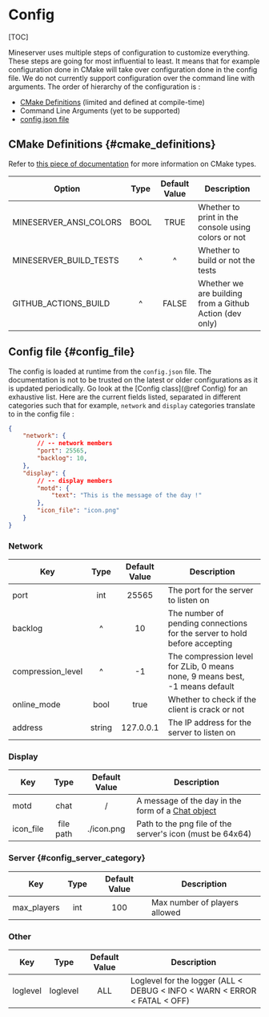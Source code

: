 # Config
[TOC]

Mineserver uses multiple steps of configuration to customize everything. These steps are going for most influential to least. It means that for example configuration done in CMake will take over configuration done in the config file. We do not currently support configuration over the command line with arguments.
The order of hierarchy of the configuration is :
 - [CMake Definitions](#cmake_definitions) (limited and defined at compile-time)
 - Command Line Arguments (yet to be supported)
 - [config.json file](#config_file)

## CMake Definitions {#cmake_definitions}
Refer to [this piece of documentation](https://cmake.org/cmake/help/latest/prop_cache/TYPE.html) for more information on CMake types.

| Option                 | Type | Default Value | Description                                             |
|------------------------|:----:|:-------------:|---------------------------------------------------------|
| MINESERVER_ANSI_COLORS | BOOL |     TRUE      | Whether to print in the console using colors or not     |
| MINESERVER_BUILD_TESTS |  ^   |       ^       | Whether to build or not the tests                       |
| GITHUB_ACTIONS_BUILD   |  ^   |     FALSE     | Whether we are building from a Github Action (dev only) |

## Config file {#config_file}
The config is loaded at runtime from the `config.json` file.
The documentation is not to be trusted on the latest or older configurations as it is updated periodically. Go look at the [Config class](@ref Config) for an exhaustive list.
Here are the current fields listed, separated in different categories such that for example, `network` and `display` categories translate to in the config file :
```json
{
    "network": {
        // -- network members
        "port": 25565,
        "backlog": 10,
    },
    "display": {
        // -- display members
        "motd": {
            "text": "This is the message of the day !"
        },
        "icon_file": "icon.png"
    }
}
```

### Network
| Key               |  Type  | Default Value | Description                                                                  |
|-------------------|:------:|:-------------:|------------------------------------------------------------------------------|
| port              |  int   |     25565     | The port for the server to listen on                                         |
| backlog           |   ^    |      10       | The number of pending connections for the server to hold before accepting    |
| compression_level |   ^    |      -1       | The compression level for ZLib, 0 means none, 9 means best, -1 means default |
| online_mode       |  bool  |     true      | Whether to check if the client is crack or not                               |
| address           | string |   127.0.0.1   | The IP address for the server to listen on                                   |

### Display
| Key       |   Type    | Default Value | Description                                                                           |
|-----------|:---------:|:-------------:|---------------------------------------------------------------------------------------|
| motd      |   chat    |       /       | A message of the day in the form of a [Chat object](https://wiki.vg/Chat#Inheritance) |
| icon_file | file path |  ./icon.png   | Path to the png file of the server's icon (must be 64x64)                             |

### Server {#config_server_category}
| Key         | Type | Default Value | Description                   |
|-------------|:----:|:-------------:|-------------------------------|
| max_players | int  |      100      | Max number of players allowed |

### Other
| Key      |   Type   | Default Value | Description                                                               |
|----------|:--------:|:-------------:|---------------------------------------------------------------------------|
| loglevel | loglevel |      ALL      | Loglevel for the logger (ALL < DEBUG < INFO < WARN < ERROR < FATAL < OFF) |
